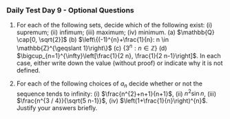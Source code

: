 ### Daily Test Day 9 - Optional Questions
1. For each of the following sets, decide which of the following exist: (i) supremum; (ii) infimum; (iii) maximum; (iv) minimum.
(a) $\mathbb{Q} \cap[0, \sqrt{2}]$
(b) $\left\{(-1)^{n}+\frac{1}{n}: n \in \mathbb{Z}^{\geqslant 1}\right\}$
(c) $\left\{3^{n}: n \in \mathbb{Z}\right\}$
(d) $\bigcup_{n=1}^{\infty}\left[\frac{1}{2 n}, \frac{1}{2 n-1}\right]$.
In each case, either write down the value (without proof) or indicate why it is not defined.


2. For each of the following choices of $a_{n}$ decide whether or not the sequence tends to infinity:
(i) $\frac{n^{2}+n+1}{n+1}$,
(ii) $n^{2} \sin n$,
(iii) $\frac{n^{3 / 4}}{\sqrt{5 n-1}}$,
(iv) $\left(1+\frac{1}{n}\right)^{n}$.
Justify your answers briefly.